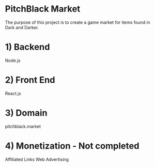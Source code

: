 # PitchBlack Market
The purpose of this project is to create a game market for items found in Dark and Darker.

# 1) Backend

Node.js

# 2) Front End

React.js

# 3) Domain
pitchblack.market

# 4) Monetization - Not completed
Affiliated Links
Web Advertising
